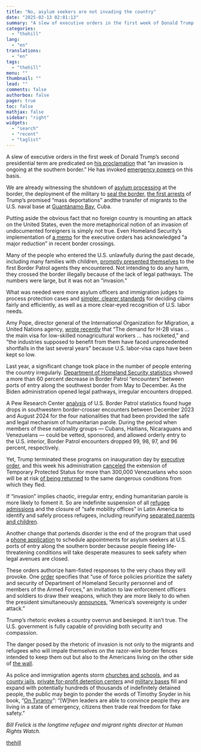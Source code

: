 ```yaml
---
title: "No, asylum seekers are not invading the country"
date: "2025-02-13 02:01:13"
summary: "A slew of executive orders in the first week of Donald Trump’s second presidential term are predicated on his proclamation that “an invasion is ongoing at the southern border.” He has invoked emergency powers on this basis. We are already witnessing the shutdown of asylum processing at the border, the..."
categories:
  - "thehill"
lang:
  - "en"
translations:
  - "en"
tags:
  - "thehill"
menu: ""
thumbnail: ""
lead: ""
comments: false
authorbox: false
pager: true
toc: false
mathjax: false
sidebar: "right"
widgets:
  - "search"
  - "recent"
  - "taglist"
---
```


A slew of executive orders in the first week of Donald Trump’s second presidential term are predicated on [his proclamation](https://www.whitehouse.gov/presidential-actions/2025/01/guaranteeing-the-states-protection-against-invasion/) that “an invasion is ongoing at the southern border.” He has invoked [emergency powers](https://www.whitehouse.gov/presidential-actions/2025/01/declaring-a-national-emergency-at-the-southern-border-of-the-united-states/) on this basis.

We are already witnessing the shutdown of [asylum processing](https://www.whitehouse.gov/presidential-actions/2025/01/guaranteeing-the-states-protection-against-invasion/) at the border, the deployment of the military to [seal the border](https://www.whitehouse.gov/presidential-actions/2025/01/clarifying-the-militarys-role-in-protecting-the-territorial-integrity-of-the-united-states/), [the first arrests](https://www.chicagotribune.com/2025/01/26/trumps-border-czar-top-doj-official-arrive-in-chicago-to-observe-immigration-enforcement-operations/) of Trump’s promised “mass deportations” andthe transfer of migrants to the U.S. naval base at [Guantánamo Bay](https://www.cnn.com/2025/02/04/politics/guantanamo-migrant-flight/index.html), Cuba.

Putting aside the obvious fact that no foreign country is mounting an attack on the United States, even the more metaphorical notion of an invasion of undocumented foreigners is simply not true. Even Homeland Security’s implementation of [a memo](https://www.dhs.gov/sites/default/files/2025-01/25_0123_finding-of-mass-influx-of-aliens.pdf) for the executive orders has acknowledged “a major reduction” in recent border crossings.

Many of the people who entered the U.S. unlawfully during the past decade, including many families with children, [promptly presented themselves](https://www.nytimes.com/2019/04/10/us/immigration-border-mexico.html) to the first Border Patrol agents they encountered. Not intending to do any harm, they crossed the border illegally because of the lack of legal pathways. The numbers were large, but it was not an “invasion.”

What was needed were more asylum officers and immigration judges to process protection cases and [simpler, clearer standards](https://www.hrw.org/news/2024/07/16/americas-definition-refugee-needs-update) for deciding claims fairly and efficiently, as well as a more clear-eyed recognition of U.S. labor needs.

Amy Pope, director general of the International Organization for Migration, a United Nations agency, [wrote recently](https://www.foreignaffairs.com/united-states/migration-can-work-all-amy-pope) that “The demand for H-2B visas … the main visa for low-skilled nonagricultural workers … has rocketed,” and “the industries supposed to benefit from them have faced unprecedented shortfalls in the last several years” because U.S. labor-visa caps have been kept so low.

Last year, a significant change took place in the number of people entering the country irregularly. [Department of Homeland Security statistics](https://www.dhs.gov/archive/news/2025/01/17/fact-sheet-dhs-has-taken-unprecedented-steps-resulting-border-more-secure-it-was) showed a more than 60 percent decrease in Border Patrol “encounters” between ports of entry along the southwest border from May to December. As the Biden administration opened legal pathways, irregular encounters dropped.

A Pew Research Center [analysis](https://www.pewresearch.org/short-reads/2024/10/01/migrant-encounters-at-u-s-mexico-border-have-fallen-sharply-in-2024/) of U.S. Border Patrol statistics found huge drops in southwestern border-crosser encounters between December 2023 and August 2024 for the four nationalities that had been provided the safe and legal mechanism of humanitarian parole. During the period when members of these nationality groups — Cubans, Haitians, Nicaraguans and Venezuelans — could be vetted, sponsored, and allowed orderly entry to the U.S. interior, Border Patrol encounters dropped 99, 98, 97, and 96 percent, respectively.

Yet, Trump terminated these programs on inauguration day by [executive order](https://www.whitehouse.gov/presidential-actions/2025/01/securing-our-borders/), and this week his administration [canceled](https://www.federalregister.gov/documents/2025/02/03/2025-02183/vacatur-of-2025-temporary-protected-status-decision-for-venezuela?utm_campaign=subscription+mailing+list&utm_medium=email&utm_source=federalregister.gov) the extension of Temporary Protected Status for more than 300,000 Venezuelans who soon will be at risk [of being returned](https://www.washingtonpost.com/politics/2025/02/01/trump-venezuela-deportation-maduro-migrants/) to the same dangerous conditions from which they fled.

If “invasion” implies chaotic, irregular entry, ending humanitarian parole is more likely to foment it. So are indefinite suspension of all [refugee admissions](https://www.whitehouse.gov/presidential-actions/2025/01/realigning-the-united-states-refugee-admissions-program/) and the closure of “safe mobility offices” in Latin America to identify and safely process refugees, including reunifying [separated parents and children](https://www.hrw.org/report/2024/12/16/we-need-take-away-children/zero-accountability-six-years-after-zero-tolerance).

Another change that portends disorder is the end of the program that used a [phone application](https://www.nbcnews.com/news/latino/trump-shuts-cbp-one-immigration-app-dashing-migrants-hopes-entering-us-rcna188448) to schedule appointments for asylum seekers at U.S. ports of entry along the southern border because people fleeing life-threatening conditions will take desperate measures to seek safety when legal avenues are closed.

These orders authorize ham-fisted responses to the very chaos they will provoke. One [order](https://www.whitehouse.gov/presidential-actions/2025/01/declaring-a-national-emergency-at-the-southern-border-of-the-united-states/) specifies that “use of force policies prioritize the safety and security of Department of Homeland Security personnel and of members of the Armed Forces,” an invitation to law enforcement officers and soldiers to draw their weapons, which they are more likely to do when the president simultaneously [announces](https://www.whitehouse.gov/presidential-actions/2025/01/declaring-a-national-emergency-at-the-southern-border-of-the-united-states/), “America’s sovereignty is under attack.”

Trump’s rhetoric evokes a country overrun and besieged. It isn’t true. The U.S. government is fully capable of providing both security and compassion.

The danger posed by the rhetoric of invasion is not only to the migrants and refugees who will impale themselves on the razor-wire border fences intended to keep them out but also to the Americans living on the other side of [the wall](https://www.whitehouse.gov/presidential-actions/2025/01/declaring-a-national-emergency-at-the-southern-border-of-the-united-states/).

As police and immigration agents storm [churches and schools](https://www.npr.org/2025/01/21/nx-s1-5269899/trump-immigration-enforcement-schools-churches), and as [county jails](https://www.ice.gov/detention-facilities), [private for-profit detention centers](https://www.themarshallproject.org/2025/01/22/trump-private-prisons-executive-order) and [military bases](https://www.newsweek.com/trump-eyes-military-prisons-expand-immigration-detention-2019444) fill and expand with potentially hundreds of thousands of indefinitely detained people, the public may begin to ponder the words of Timothy Snyder in his book, “[On Tyranny](https://en.wikipedia.org/wiki/On_Tyranny)“: “[W]hen leaders are able to convince people they are living in a state of emergency, citizens then trade real freedom for fake safety.”

*Bill Frelick is the longtime refugee and migrant rights director at Human Rights Watch.*

[thehill](https://thehill.com/opinion/immigration/5138335-trump-executive-orders-border-invasion/)
